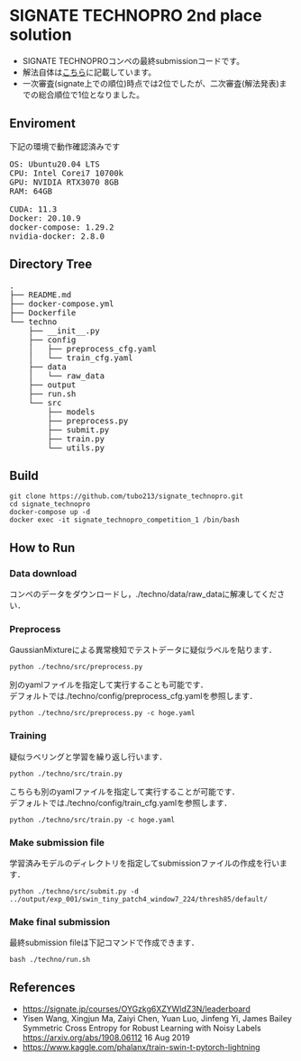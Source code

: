 # SIGNATE TECHNOPRO 2nd place solution

- SIGNATE TECHNOPROコンペの最終submissionコードです。
- 解法自体は[こちら](https://docs.google.com/presentation/d/1BYuW5Qwg916QPBuMg0fH6RaV_pFs9Yw32osqBBzNvfs/edit?usp=sharing)に記載しています。
- 一次審査(signate上での順位)時点では2位でしたが、二次審査(解法発表)までの総合順位で1位となりました。

## Enviroment
下記の環境で動作確認済みです
<pre>
OS: Ubuntu20.04 LTS 
CPU: Intel Corei7 10700k
GPU: NVIDIA RTX3070 8GB
RAM: 64GB

CUDA: 11.3
Docker: 20.10.9
docker-compose: 1.29.2
nvidia-docker: 2.8.0
</pre>

## Directory Tree
<pre>
.
├── README.md
├── docker-compose.yml
├── Dockerfile
└── techno
    ├── __init__.py
    ├── config
    │   ├── preprocess_cfg.yaml
    │   └── train_cfg.yaml
    ├── data
    │   └── raw_data
    ├── output
    ├── run.sh
    └── src
        ├── models
        ├── preprocess.py
        ├── submit.py
        ├── train.py
        └── utils.py
</pre>

## Build
```
git clone https://github.com/tubo213/signate_technopro.git
cd signate_technopro
docker-compose up -d
docker exec -it signate_technopro_competition_1 /bin/bash
```

## How to Run

### Data download
コンペのデータをダウンロードし，./techno/data/raw_dataに解凍してください．


### Preprocess
GaussianMixtureによる異常検知でテストデータに疑似ラベルを貼ります．
```
python ./techno/src/preprocess.py
```

別のyamlファイルを指定して実行することも可能です．  
デフォルトでは./techno/config/preprocess_cfg.yamlを参照します．
```
python ./techno/src/preprocess.py -c hoge.yaml
```

### Training
疑似ラベリングと学習を繰り返し行います．
```
python ./techno/src/train.py
```
こちらも別のyamlファイルを指定して実行することが可能です．  
デフォルトでは./techno/config/train_cfg.yamlを参照します．

```
python ./techno/src/train.py -c hoge.yaml
```

### Make submission file
学習済みモデルのディレクトリを指定してsubmissionファイルの作成を行います．
```
python ./techno/src/submit.py -d ../output/exp_001/swin_tiny_patch4_window7_224/thresh85/default/
```

### Make final submission
最終submission fileは下記コマンドで作成できます．

```
bash ./techno/run.sh
```

## References
- https://signate.jp/courses/OYGzkg6XZYWldZ3N/leaderboard
- Yisen Wang, Xingjun Ma, Zaiyi Chen, Yuan Luo, Jinfeng Yi, James Bailey Symmetric Cross Entropy for Robust Learning with Noisy Labels https://arxiv.org/abs/1908.06112 16 Aug 2019
- https://www.kaggle.com/phalanx/train-swin-t-pytorch-lightning
